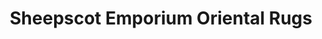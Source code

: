 ---
title: "Sheepscot Emporium Oriental Rugs"
url: /wiscasset/sheepscot-emporium-oriental-rugs/
shop: carpet
---